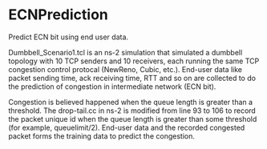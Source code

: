 # ECNPrediction
Predict ECN bit using end user data. 

Dumbbell_Scenario1.tcl is an ns-2 simulation that simulated a dumbbell topology with 10 TCP senders and 10 receivers, each running the same TCP congestion control protocal (NewReno, Cubic, etc.). End-user data like packet sending time, ack receiving time, RTT and so on are collected to do the prediction of congestion in intermediate network (ECN bit).

Congestion is believed happened when the queue length is greater than a threshold. The drop-tail.cc in ns-2 is modified from line 93 to 106 to record the packet unique id when the queue length is greater than some threshold (for example, queuelimit/2). End-user data and the recorded congested packet forms the training data to predict the congestion.

